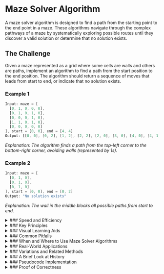 # Maze Solver Algorithm

A maze solver algorithm is designed to find a path from the starting point to the end point in a maze. These algorithms navigate through the complex pathways of a maze by systematically exploring possible routes until they discover a valid solution or determine that no solution exists.

## The Challenge

Given a maze represented as a grid where some cells are walls and others are paths, implement an algorithm to find a path from the start position to the end position. The algorithm should return a sequence of moves that leads from start to end, or indicate that no solution exists.

### Example 1

```js
Input: maze = [
  [0, 1, 0, 0, 0],
  [0, 1, 0, 1, 0],
  [0, 0, 0, 1, 0],
  [1, 1, 0, 1, 0],
  [0, 0, 0, 0, 0]
], start = [0, 0], end = [4, 4]
Output: [[0, 0], [0, 2], [1, 2], [2, 2], [2, 0], [3, 0], [4, 0], [4, 1], [4, 2], [4, 3], [4, 4]]
```

_Explanation: The algorithm finds a path from the top-left corner to the bottom-right corner, avoiding walls (represented by 1s)._

### Example 2

```js
Input: maze = [
  [0, 1, 0],
  [0, 1, 0],
  [0, 1, 0]
], start = [0, 0], end = [0, 2]
Output: "No solution exists"
```

_Explanation: The wall in the middle blocks all possible paths from start to end._

<details>
<summary>
### Speed and Efficiency
</summary>

The efficiency of maze solving algorithms varies based on the specific approach:

- **Depth-First Search (DFS)**:
  - **Time Complexity**: O(V + E) where V is the number of cells and E is the number of possible moves
  - **Space Complexity**: O(V) for the recursion stack in the worst case
  
- **Breadth-First Search (BFS)**:
  - **Time Complexity**: O(V + E)
  - **Space Complexity**: O(V) for the queue of cells to visit
  
- **A* Algorithm**:
  - **Time Complexity**: O(E) in the worst case, but typically much faster due to heuristics
  - **Space Complexity**: O(V) for storing nodes to visit

- **Wall Follower**:
  - **Time Complexity**: O(V + E)
  - **Space Complexity**: O(1) if implemented iteratively
</details>
<details>
<summary>
### Key Principles
</summary>

Maze solving algorithms operate on several fundamental principles:

- **Graph Representation**: Mazes can be represented as graphs where paths are edges and junctions are nodes.

- **Exploration Strategy**: Different algorithms use different strategies to explore the maze:
  - Depth-first approaches go as far as possible along one path before backtracking
  - Breadth-first approaches explore all possible directions at each step
  - Heuristic approaches use additional information to guide the search

- **Path Tracking**: Algorithms must keep track of visited cells to avoid cycles and infinite loops.

- **Termination Conditions**: The search stops when either the destination is reached or all possible paths have been explored.

- **Backtracking**: When a dead end is reached, the algorithm must be able to return to previous decision points and try alternative routes.
</details>
<details>
<summary>
### Visual Learning Aids
</summary>

For visual learners, these resources offer excellent explanations of maze solving algorithms:

- [Simple and Fast Maze Solving Algorithm on Python](https://www.youtube.com/watch?v=O6H5LuX_ulY) - Demonstrates Dijkstra's algorithm for maze solving
- [Finding A Solution to a Maze: Algorithm Explained](https://www.youtube.com/watch?v=3PHamyjfvYo) - Visual explanation of maze solution techniques
- [Maze Generation - Backtracking Algorithm](https://professor-l.github.io/mazes/) - Interactive visualization of maze generation and solving
- [CS USF CA Visualization Tool](https://www.cs.usfca.edu/~galles/visualization/Maze.html) - Interactive maze generation and solving visualization
- [Pathfinding Visualizer](https://clementmihailescu.github.io/Pathfinding-Visualizer/) - Visual comparison of different pathfinding algorithms
</details>
<details>
<summary>
### Common Pitfalls
</summary>

When implementing maze solving algorithms, watch out for these common issues:

- **Infinite Loops**: Failing to properly track visited cells can lead to endless cycles.

- **Stack Overflow**: Recursive implementations of DFS may cause stack overflow on large mazes.

- **Memory Constraints**: BFS can consume significant memory for large mazes due to its queue.

- **Inefficient Path Finding**: Some algorithms may find a solution but not the shortest path.

- **Edge Cases**: Special consideration is needed for mazes with no solution, multiple solutions, or when start/end points are the same.

- **Wall Representation**: Inconsistent representation of walls and paths can lead to algorithm failures.
</details>
<details>
<summary>
### When and Where to Use Maze Solver Algorithms
</summary>

Different maze solving algorithms are suitable for different scenarios:

- **Depth-First Search**: Ideal for memory-constrained environments and when any solution (not necessarily the shortest) is acceptable.

- **Breadth-First Search**: Best when the shortest path is required and memory is not a constraint.

- **A* Algorithm**: Excellent for large mazes where efficiency is critical and a heuristic can guide the search.

- **Wall Follower**: Works well for simple mazes where the start and end are connected to the outer boundary.

- **Trémaux's Algorithm**: Designed for a human physically navigating a maze without a global view.

- **Recursive Algorithm**: Suitable for small mazes where simplicity of implementation is valued over efficiency.
</details>
<details>
<summary>
### Real-World Applications
</summary>

Maze solving algorithms extend far beyond puzzles and have numerous practical applications:

- **Robotics**: Autonomous robots use these algorithms to navigate complex environments.

- **Video Games**: Pathfinding for NPCs (non-player characters) often relies on maze solving principles.

- **Network Routing**: Finding efficient paths through network topologies.

- **VLSI Design**: Routing connections between components on integrated circuits.

- **Urban Planning**: Optimizing traffic flow and emergency evacuation routes.

- **Neural Networks**: Modeling decision pathways in artificial intelligence systems.

- **GPS Navigation**: Finding routes through complex road networks.
</details>
<details>
<summary>
### Variations and Related Methods
</summary>

Several variations of maze solving algorithms exist:

- **Bidirectional Search**: Searches simultaneously from both start and end points.

- **Dijkstra's Algorithm**: Finds the shortest path by assigning weights to movements.

- **Shortest Paths Finder**: Identifies all possible solutions to find the optimal one.

- **Randomized Algorithms**: Introduces randomness to escape local optima in complex mazes.

- **Genetic Algorithms**: Uses evolutionary principles to evolve solutions to complex mazes.

- **Wall Follower with Memory**: Enhances the basic wall follower with memory of visited junctions.

- **Maze-Routing Algorithm**: A low-overhead method specifically designed for grid-based mazes.
</details>
<details>
<summary>
### A Brief Look at History
</summary>

Maze solving algorithms have a rich history dating back to ancient times. The earliest documented maze-solving technique was the "thread method" inspired by the Greek myth of Theseus and the Minotaur, where Theseus used a thread to mark his path through the Labyrinth.

In the modern era, Trémaux's algorithm was developed in the 19th century as a method for humans to solve mazes by marking visited paths. With the advent of computers, more sophisticated algorithms emerged, including depth-first and breadth-first search in the mid-20th century.

The development of A* in 1968 by Peter Hart, Nils Nilsson, and Bertram Raphael marked a significant advancement, introducing heuristic-guided search that dramatically improved efficiency. Today, maze-solving algorithms continue to evolve, finding applications in robotics, artificial intelligence, and network routing.
</details>
<details>
<summary>
### Pseudocode Implementation
</summary>

Here's a pseudocode implementation of a recursive depth-first search maze solver:

```
function solveMaze(maze, startX, startY, endX, endY):
    // Initialize arrays to track visited cells and the correct path
    wasHere = new boolean[width][height] (all false)
    correctPath = new boolean[width][height] (all false)
    
    // Call recursive function to solve the maze
    success = recursiveSolve(startX, startY, endX, endY)
    
    if success:
        return correctPath  // Solution found
    else:
        return "No solution exists"

function recursiveSolve(x, y, endX, endY):
    // Base case: reached the end
    if x == endX and y == endY:
        correctPath[x][y] = true
        return true
    
    // If out of bounds, hit a wall, or already visited
    if x < 0 or y < 0 or x >= width or y >= height or maze[x][y] == 1 or wasHere[x][y]:
        return false
    
    // Mark as visited
    wasHere[x][y] = true
    
    // Try going in all four directions
    if recursiveSolve(x - 1, y, endX, endY):  // Left
        correctPath[x][y] = true
        return true
    if recursiveSolve(x, y - 1, endX, endY):  // Up
        correctPath[x][y] = true
        return true
    if recursiveSolve(x + 1, y, endX, endY):  // Right
        correctPath[x][y] = true
        return true
    if recursiveSolve(x, y + 1, endX, endY):  // Down
        correctPath[x][y] = true
        return true
    
    // No solution found from this cell
    return false
```
</details>
<details>
<summary>
### Proof of Correctness
</summary>

The correctness of the recursive depth-first search maze solver can be proven through the following reasoning:

1. **Completeness**: The algorithm systematically explores all possible paths from the starting point by recursively trying all four directions (up, down, left, right) at each cell.

2. **Avoidance of Cycles**: By marking visited cells in the `wasHere` array, the algorithm ensures that it never revisits a cell, preventing infinite loops.

3. **Termination**: The algorithm is guaranteed to terminate because:
   - The maze has a finite number of cells
   - Each cell is visited at most once
   - Each recursive call either finds a solution or backtracks

4. **Correctness of Solution**: When the algorithm finds a path:
   - It correctly identifies when the end point is reached
   - It marks the path in the `correctPath` array only if that path leads to the solution
   - The backtracking ensures that only cells that are part of the solution are marked

5. **Correctness of No Solution Case**: If no solution exists:
   - All possible paths will be explored and rejected
   - The function will return false, correctly indicating that no path exists

6. **Invariant Maintenance**: Throughout execution, the algorithm maintains the invariant that all cells marked in `correctPath` are part of a valid solution from the start to the current position.

This proof demonstrates that the recursive maze solver will always:
- Find a path if one exists
- Correctly report when no path exists
- Return a valid path from start to end when a solution is found
</details>